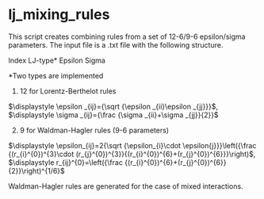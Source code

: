 # lj_mixing_rules
This script creates combining rules from a set of 12-6/9-6 epsilon/sigma parameters. The input file is a .txt file with the following structure. 

Index LJ-type* Epsilon Sigma 

*Two types are implemented 
  1) 12 for Lorentz-Berthelot rules

  $\displaystyle \epsilon _{ij}={\sqrt {\epsilon _{ii}\epsilon _{jj}}}$, $\displaystyle \sigma _{ij}={\frac {\sigma _{ii}+\sigma _{jj}}{2}}$

  2) 9 for Waldman-Hagler rules (9-6 parameters)

  $\displaystyle \epsilon_{ij}=2{\sqrt {\epsilon_{i}\cdot \epsilon{j}}}\left({\frac {(r_{i}^{0})^{3}\cdot (r_{j}^{0})^{3}}{(r_{i}^{0})^{6}+(r_{j}^{0})^{6}}}\right)$, $\displaystyle r_{ij}^{0}=\left({\frac {(r_{i}^{0})^{6}+(r_{j}^{0})^{6}}{2}}\right)^{1/6}$

 
Waldman-Hagler rules are generated for the case of mixed interactions. 

